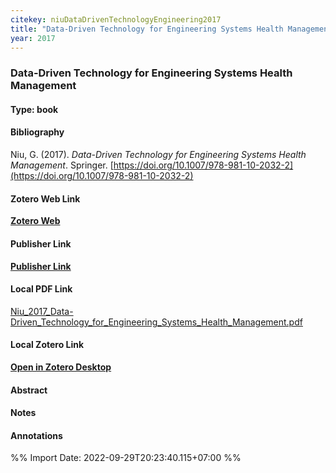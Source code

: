 ```yaml
---
citekey: niuDataDrivenTechnologyEngineering2017  
title: "Data-Driven Technology for Engineering Systems Health Management"
year: 2017
---
```


### Data-Driven Technology for Engineering Systems Health Management  

#### Type: book

#### Bibliography
  
Niu, G. (2017). _Data-Driven Technology for Engineering Systems Health Management_. Springer. [https://doi.org/10.1007/978-981-10-2032-2](https://doi.org/10.1007/978-981-10-2032-2)  
  

#### Zotero Web Link
[**Zotero Web**](http://zotero.org/users/242940/items/AQ6U3GGX)  

#### Publisher Link
[**Publisher Link**](http://link.springer.com/10.1007/978-981-10-2032-2)  

#### Local PDF Link
[Niu_2017_Data-Driven_Technology_for_Engineering_Systems_Health_Management.pdf](file:///C:/Users/User/Zotero/storage/57B7FJFR/Niu_2017_Data-Driven_Technology_for_Engineering_Systems_Health_Management.pdf)  

#### Local Zotero Link
[**Open in Zotero Desktop**](zotero://select/library/items/AQ6U3GGX)  

#### Abstract


#### Notes


#### Annotations


%% Import Date: 2022-09-29T20:23:40.115+07:00 %%
